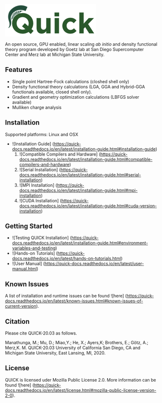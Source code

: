 ![QUICK logo](./tools/logo.png)

An open source, GPU enabled, linear scaling *ab initio* and density functional
theory program developed by Goetz lab at San Diego Supercomputer Center and Merz
lab at Michigan State University.

Features
--------
* Single point Hartree-Fock calculations (closhed shell only) 
* Density functional theory calculations (LGA, GGA and Hybrid-GGA functionals available, closed shell only).
* Gradient and geometry optimization calculations (LBFGS solver available)
* Mulliken charge analysis

Installation
------------
Supported platforms: Linux and OSX

* ![Installation Guide] (https://quick-docs.readthedocs.io/en/latest/installation-guide.html#installation-guide)
   1. ![Compatible Compilers and Hardware] (https://quick-docs.readthedocs.io/en/latest/installation-guide.html#compatible-compilers-and-hardware)
   2. ![Serial Installation] (https://quick-docs.readthedocs.io/en/latest/installation-guide.html#serial-installation)
   3. ![MPI Installation] (https://quick-docs.readthedocs.io/en/latest/installation-guide.html#mpi-installation)
   4. ![CUDA Installation] (https://quick-docs.readthedocs.io/en/latest/installation-guide.html#cuda-version-installation)

Getting Started
---------------
* ![Testing QUICK Installation] (https://quick-docs.readthedocs.io/en/latest/installation-guide.html#environment-variables-and-testing)
* ![Hands-on Tutorials] (https://quick-docs.readthedocs.io/en/latest/hands-on-tutorials.html)
* ![User Manual] (https://quick-docs.readthedocs.io/en/latest/user-manual.html)

Known Issues
------------
A list of installation and runtime issues can be found ![here] (https://quick-docs.readthedocs.io/en/latest/known-issues.html#known-issues-of-current-version).

Citation
--------
Please cite QUICK-20.03 as follows.

Manathunga, M.; Mu, D.; Miao,Y.; He, X.; Ayers,K; Brothers, E.; Götz, A.;
Merz,K. M. QUICK-20.03 University of California San Diego, CA and Michigan State
University, East Lansing, MI, 2020.

License
-------
QUICK is licensed uder Mozilla Public License 2.0. More information can be found ![here] (https://quick-docs.readthedocs.io/en/latest/license.html#mozilla-public-license-version-2-0).

